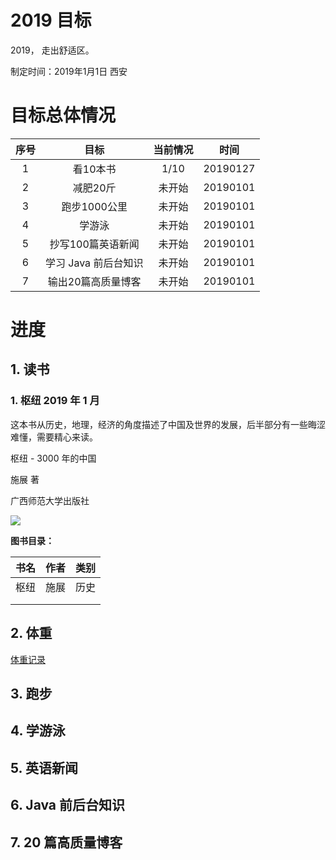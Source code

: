 # 2019 目标



2019， 走出舒适区。

制定时间：2019年1月1日 西安



# 目标总体情况

| 序号 |         目标         | 当前情况 |   时间   |
| :--: | :------------------: | :------: | :------: |
|  1   |       看10本书       |   1/10   | 20190127 |
|  2   |       减肥20斤       |  未开始  | 20190101 |
|  3   |     跑步1000公里     |  未开始  | 20190101 |
|  4   |        学游泳        |  未开始  | 20190101 |
|  5   |  抄写100篇英语新闻   |  未开始  | 20190101 |
|  6   | 学习 Java 前后台知识 |  未开始  | 20190101 |
|  7   |  输出20篇高质量博客  |  未开始  | 20190101 |



# 进度

## 1. 读书

### 1. 枢纽 2019 年 1 月

这本书从历史，地理，经济的角度描述了中国及世界的发展，后半部分有一些晦涩难懂，需要精心来读。



枢纽 - 3000 年的中国

施展 著

广西师范大学出版社



![](./ReadBook/imgs/201901_枢纽.jpeg)



**图书目录：**

| 书名 | 作者 | 类别 |
| :--: | :--: | :--: |
| 枢纽 | 施展 | 历史 |
|      |      |      |
|      |      |      |



## 2. 体重

[体重记录](./Weight/Records.md)

## 3. 跑步



## 4. 学游泳



## 5. 英语新闻



## 6. Java 前后台知识



## 7. 20 篇高质量博客



